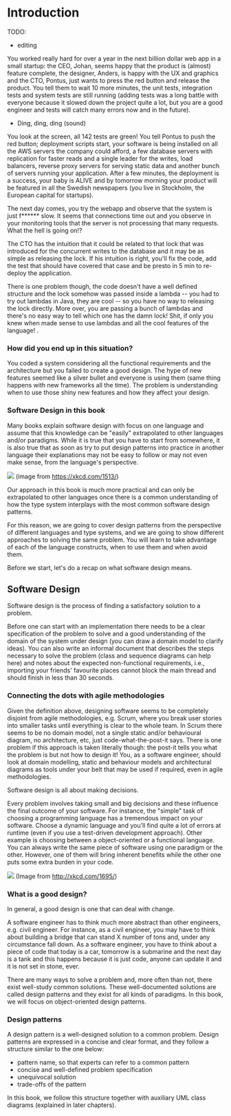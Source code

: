 # Introduction 

TODO:
  - editing


You worked really hard for over a year in the next billion dollar web app in a small startup: the CEO, Johan, seems happy that the product is (almost) feature complete, the designer, Anders, is happy with the UX and graphics and the CTO, Pontus, just wants to press the red button and release the product. You tell them to wait 10 more minutes, the unit tests, integration tests and system tests are still running (adding tests was a long battle with everyone because it slowed down the project quite a lot, but you are a good engineer and tests will catch many errors now and in the future).

- Ding, ding, ding (sound)

You look at the screen, all 142 tests are green! You tell Pontus to push the red button; deployment scripts start, your software is being installed on all the AWS servers the company could afford, a few database servers with replication for faster reads and a single leader for the writes, load balancers, reverse proxy servers for serving static data and another bunch of servers running your application. After a few minutes, the deployment is a success, your baby is ALIVE and by tomorrow morning your product will be featured in all the Swedish newspapers (you live in Stockholm, the European capital for startups).

The next day comes, you try the webapp and observe that the system is just f****** slow. It seems that connections time out and you observe in your monitoring tools that the server is not processing that many requests. What the hell is going on!?

The CTO has the intuition that it could be related to that lock that was introduced for the concurrent writes to the database and it may be as simple as releasing the lock. If his intuition is right, you'll fix the code, add the test that should have covered that case and be presto in 5 min to re-deploy the application.

There is one problem though, the code doesn't have a well defined structure and the lock somehow was passed inside a lambda -- you had to try out lambdas in Java, they are cool -- so you have no way to releasing the lock directly. More over, you are passing a bunch of lambdas and there's no easy way to tell which one has the damn lock! Shit, if only you knew when made sense to use lambdas and all the cool features of the language! .

### How did you end up in this situation?

You coded a system considering all the functional requirements and the architecture but you failed to create a good design. The hype of new features  seemed like a silver bullet and everyone is using them (same thing happens with new frameworks all the time). The problem is understanding when to use those shiny new features and how they affect your design.

### Software Design in this book

Many books explain software design with focus on one language and assume that this knowledge can be "easily" extrapolated to other languages and/or paradigms. While it is true that you have to start from somewhere, it is also true that as soon as try to put design patterns into practice in another language their explanations may not be easy to follow or may not even make sense, from the language's perspective.

![](https://imgs.xkcd.com/comics/code_quality.png)
(image from https://xkcd.com/1513/)

Our approach in this book is much more practical and can only be  extrapolated to other languages once there is a common understanding of how the type system interplays with the most common software design patterns.

For this reason, we are going to cover design patterns  from the perspective of different languages and type systems, and we are going to show different approaches to solving the same problem. You will learn to take advantage of each of the language constructs, when to use them and when avoid them.

Before we start, let's do a recap on what software design means.

## Software Design

Software design is the process of finding a satisfactory solution to a problem.

Before one can start with an implementation there needs to be a clear specification of the problem to solve and a good understanding of the domain of the system under design (you can draw a domain model to clarify ideas). You can also write an informal document that describes the steps necessary to solve the problem (class and sequence diagrams can help here) and notes about the expected non-functional requirements, i.e., importing your friends' favourite places cannot block the main thread and should finish in less than 30 seconds.

### Connecting the dots with agile methodologies

Given the definition above, designing software seems to be completely disjoint from agile methodologies, e.g. Scrum, where you break user stories into smaller tasks until everything is clear to the whole team. In Scrum there seems to be no domain model, not a single static and/or behavioural diagram, no architecture, etc, just code-what-the-post-it says. There is one problem if this approach is taken literally though: the post-it tells you what the problem is but not how to design it! You, as a software engineer, should look at domain modelling, static and behaviour models and architectural diagrams as tools under your belt that may be used if required, even in agile methodologies.

Software design is all about making decisions.

Every problem involves taking small and big decisions and these influence the final outcome of your software. For instance, the "simple" task of choosing a programming language has a tremendous impact on your software. Choose a dynamic language and you'll find quite a lot of errors at runtime (even if you use a test-driven development approach). Other example is choosing between a object-oriented or a functional language. You can always write the same piece of software using one paradigm or the other. However, one of them will bring inherent benefits while the other one puts some extra burden in your code.

![](https://imgs.xkcd.com/comics/code_quality_2.png)
(Image from http://xkcd.com/1695/)

### What is a good design?

In general, a good design is one that can deal with change.

A software engineer has to think much more abstract than other engineers, e.g. civil engineer. For instance, as a civil engineer, you may have to think about building a bridge that can stand X number of tons and, under any circumstance fall down.
As a software engineer, you have to think about a piece of code that today is a car, tomorrow is a submarine and the next day is a tank and this happens because it is just code, anyone can update it and it is not set in stone, ever.

There are many ways to solve a problem and, more often than not, there exist well-study common solutions. These well-documented solutions are called design patterns and they exist for all kinds of paradigms. In this book, we will focus on object-oriented design patterns.

### Design patterns

A design pattern is a well-designed solution to a common problem. Design patterns are expressed in a concise and clear format, and they follow a structure similar to the one below:

- pattern name, so that experts can refer to a common pattern
- concise and well-defined problem specification
- unequivocal solution
- trade-offs of the pattern

In this book, we follow this structure together with auxiliary UML class
diagrams (explained in later chapters).